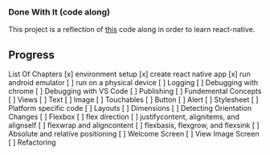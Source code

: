 ### Done With It (code along)
This project is a reflection of [this](https://www.youtube.com/watch?v=0-S5a0eXPoc&t=2246s) code along in order to learn react-native.

## Progress
List Of Chapters
[x] environment setup
[x] create react native app
[x] run android emulator
[ ] run on a physical device
[ ] Logging
[ ] Debugging with chrome
[ ] Debugging with VS Code
[ ] Publishing
[ ] Fundemental Concepts
[ ] Views
[ ] Text
[ ] Image
[ ] Touchables
[ ] Button
[ ] Alert
[ ] Stylesheet
[ ] Platform specific code
[ ] Layouts
[ ] Dimensions
[ ] Detecting Orientation Changes
[ ] Flexbox
[ ] flex direction
[ ] justifycontent, alignitems, and alignself
[ ] flexwrap and aligncontent
[ ] flexbasis, flexgrow, and flexsink
[ ] Absolute and relative positioning
[ ] Welcome Screen
[ ] View Image Screen
[ ] Refactoring